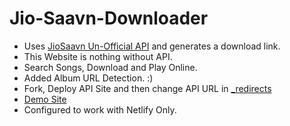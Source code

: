 # Jio-Saavn-Downloader

* Uses [JioSaavn Un-Official API](https://github.com/cyberboysumanjay/JioSaavnAPI) and generates a download link.
* This Website is nothing without API.
* Search Songs, Download and Play Online.
* Added Album URL Detection. :)
* Fork, Deploy API Site and then change API URL in [_redirects](https://github.com/Shinobi2307/JioSaavn-Downloader/blob/master/_redirects)
* [Demo Site](https://jiosaavn.netlify.app)
* Configured to work with Netlify Only.
